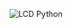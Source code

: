 <p style="text-align:center"><img width="max" height="max" src="https://i.ibb.co/X3RMJm5/Sin-t-tulo.png" alt="LCD Python" border="0"></p>
